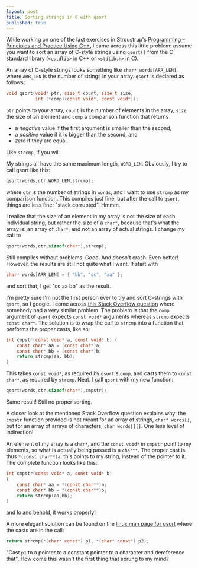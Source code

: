 ```yaml
---
layout: post
title: Sorting strings in C with qsort
published: true
---
```


While working on one of the last exercises in Stroustrup's [Programming &ndash;
Principles and Practice Using
C++](http://www.stroustrup.com/Programming/PPP1.html), I came across this
little problem: assume you want to sort an array of C-style strings using
`qsort()` from the C standard library (`<cstdlib>` in C++ or `<stdlib.h>` in
C).

An array of C-style strings looks something like `char* words[ARR_LEN]`, where
`ARR_LEN` is the number of strings in your array. `qsort` is declared as
follows:

```c
void qsort(void* ptr, size_t count, size_t size,
           int (*comp)(const void*, const void*));
```

`ptr` points to your array, `count` is the number of elements in the array,
`size` the size of an element and `comp` a comparison function that returns

* a _negative_ value if the first argument is smaller than the second,
* a _positive_ value if it is bigger than the second, and
* _zero_ if they are equal.

Like `strcmp`, if you will.

My strings all have the same maximum length, `WORD_LEN`. Obviously, I try to
call qsort like this:

```c
qsort(words,ctr,WORD_LEN,strcmp);
```

where `ctr` is the number of strings in `words`, and I want to use `strcmp` as
my comparison function. This compiles just fine, but after the call to `qsort`,
things are less fine: "stack corrupted". Hmmm.

I realize that the size of an element in my array is not the size of each
individual string, but rather the size of a `char*`, because that's what the
array is: an array of `char*`, and not an array of actual strings. I change my
call to

```c
qsort(words,ctr,sizeof(char*),strcmp);
```

Still compiles without problems. Good. And doesn't crash. Even better! However,
the results are still not quite what I want. If start with

```c
char* words[ARR_LEN] = { "bb", "cc", "aa" };
```

and sort that, I get "cc aa bb" as the result.

I'm pretty sure I'm not the first person ever to try and sort C-strings with
`qsort`, so I google. I come across [this Stack Overflow
question](http://stackoverflow.com/questions/3757899/sorting-strings-using-qsort)
where somebody had a very similar problem. The problem is that the `comp`
argument of `qsort` expects `const void*` arguments whereas `strcmp` expects
`const char*`. The solution is to wrap the call to `strcmp` into a function
that performs the proper casts, like so:

```c
int cmpstr(const void* a, const void* b) { 
    const char* aa = (const char*)a;
    const char* bb = (const char*)b;
    return strcmp(aa, bb);
}
```

This takes `const void*`, as required by `qsort`'s `comp`, and casts them to `const char*`, as required by `strcmp`. Neat. I call `qsort` with my new function:

```c
qsort(words,ctr,sizeof(char*),cmpstr);
```

Same result! Still no proper sorting.

A closer look at the mentioned Stack Overflow question explains why: the
`cmpstr` function provided is not meant for an array of strings, `char*
words[]`, but for an array of arrays of characters, `char words[][]`. One less
level of indirection!

An element of my array is a `char*`, and the `const void*` in `cmpstr` point to
my elements, so what is actually being passed is a `char**`. The proper cast is
thus `*(const char**)a`: this points to my string, instead of the pointer to
it. The complete function looks like this:

```c
int cmpstr(const void* a, const void* b)
{
    const char* aa = *(const char**)a;
    const char* bb = *(const char**)b;
    return strcmp(aa,bb);
}
```

and lo and behold, it works properly!

A more elegant solution can be found on the [linux man page for
qsort](http://man7.org/linux/man-pages/man3/qsort.3.html) where the casts are
in the call:

```c
return strcmp(*(char* const*) p1, *(char* const*) p2);
```

"Cast `p1` to a pointer to a constant pointer to a character and dereference
that". How come this wasn't the first thing that sprung to my mind?
